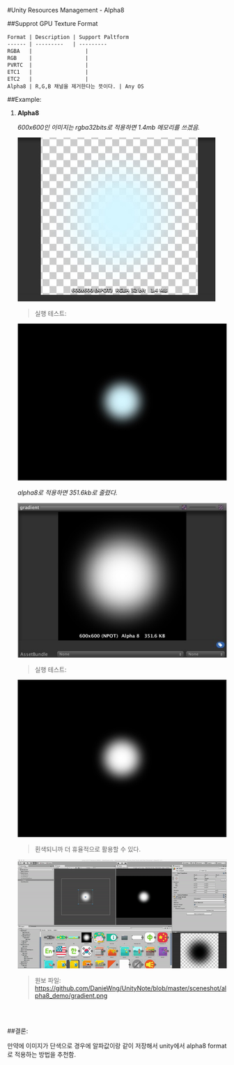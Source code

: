 #Unity Resources Management - Alpha8
</br>

##Supprot GPU Texture Format

	Format | Description | Support Paltform
	------ | --------- 	 | ---------
	RGBA   |				 |
	RGB    | 				 | 
	PVRTC  | 				 |
	ETC1   | 				 |
	ETC2   | 				 |
	Alpha8 | R,G,B 채널을 제거한다는 뜻이다. | Any OS


##Example:

1.	**Alpha8**
	
	_600x600인 이미지는 rgba32bits로 적용하면 1.4mb 메모리를 쓰겠음._
	
	![](https://github.com/DanieWng/UnityNote/blob/master/sceneshot/alpha8_demo/Jietu20170323-102446.jpg?raw=true)
	
	>실행 테스트:
	
	![](https://github.com/DanieWng/UnityNote/blob/master/sceneshot/alpha8_demo/Jietu20170323-102538.jpg?raw=true)
	
	_alpha8로 적용하면 351.6kb로 줄렸다._
	
	![](https://github.com/DanieWng/UnityNote/blob/master/sceneshot/alpha8_demo/Jietu20170323-102650.jpg?raw=true)
	
	>실행 테스트:
	
	![](https://github.com/DanieWng/UnityNote/blob/master/sceneshot/alpha8_demo/Jietu20170323-102704.jpg?raw=true)
	
	>횐색되니까 더 휴율적으로 활용할 수 있다.
	
	![](https://github.com/DanieWng/UnityNote/blob/master/sceneshot/alpha8_demo/Mar-23-2017%2010-29-00.gif?raw=true)
	
	>원보 파일: <https://github.com/DanieWng/UnityNote/blob/master/sceneshot/alpha8_demo/gradient.png>
	
</br>
</br>
	
##결론:

만약에 이미지가 단색으로 경우에 알파값이랑 같이 저장해서 unity에서 alpha8 format로 적용하는 방법을 추천함.
